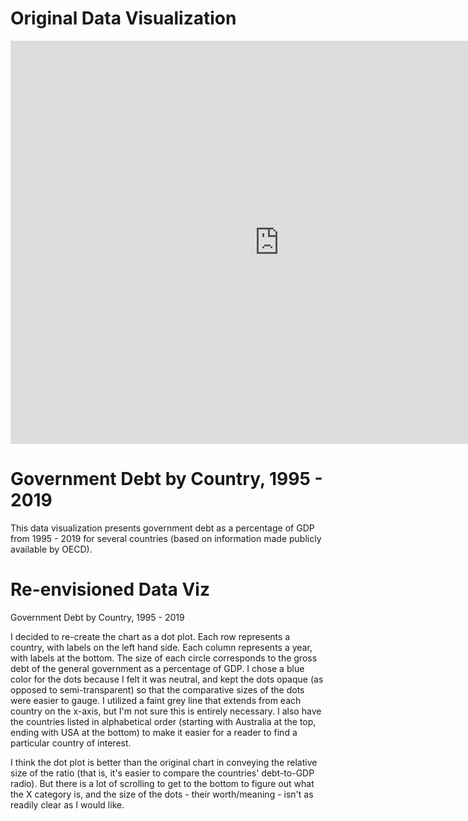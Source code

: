 
# Original Data Visualization

<iframe src="https://data.oecd.org/chart/61MM" width="860" height="645" style="border: 0" mozallowfullscreen="true" webkitallowfullscreen="true" allowfullscreen="true"><a href="https://data.oecd.org/chart/61MM" target="_blank">OECD Chart: General government debt, Total, % of GDP, Annual, 2018</a></iframe>

# Government Debt by Country, 1995 - 2019

<div class="flourish-embed flourish-chart" data-src="visualisation/3181230" data-url="https://flo.uri.sh/visualisation/3181230/embed"><script src="https://public.flourish.studio/resources/embed.js"></script></div>

This data visualization presents government debt as a percentage of GDP from 1995 - 2019 for several countries (based on information made publicly available by OECD).

# Re-envisioned Data Viz

Government Debt by Country, 1995 - 2019

<div class="flourish-embed flourish-scatter" data-src="visualisation/3191202" data-url="https://flo.uri.sh/visualisation/3191202/embed"><script src="https://public.flourish.studio/resources/embed.js"></script></div>

I decided to re-create the chart as a dot plot. Each row represents a country, with labels on the left hand side. Each column represents a year, with labels at the bottom. The size of each circle corresponds to the gross debt of the general government as a percentage of GDP. I chose a blue color for the dots because I felt it was neutral, and kept the dots opaque (as opposed to semi-transparent) so that the comparative sizes of the dots were easier to gauge. I utilized a faint grey line that extends from each country on the x-axis, but I'm not sure this is entirely necessary. I also have the countries listed in alphabetical order (starting with Australia at the top, ending with USA at the bottom) to make it easier for a reader to find a particular country of interest.

I think the dot plot is better than the original chart in conveying the relative size of the ratio (that is, it's easier to compare the countries' debt-to-GDP radio). But there is a lot of scrolling to get to the bottom to figure out what the X category is, and the size of the dots - their worth/meaning - isn't as readily clear as I would like.

